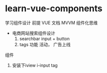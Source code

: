 # learn-vue-components
学习组件设计
前提
  VUE 文档  MVVM  组件化思维
- 电商网站搜索组件设计
  1. searchbar   input + button
  2. tags 功能   活动， 广告上线

组件  <search />
  1. 安装下iview   i-input   tag 
  